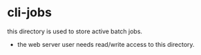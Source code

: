 # cli-jobs

this directory is used to store active batch jobs.

* the web server user needs read/write access to this directory.